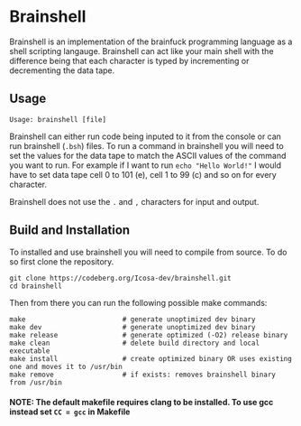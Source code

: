 # Brainshell

Brainshell is an implementation of the brainfuck programming language as a shell scripting langauge. Brainshell can act like your main shell with the difference being that each character is typed by incrementing or decrementing the data tape.

## Usage

``` text
Usage: brainshell [file]
```

Brainshell can either run code being inputed to it from the console or can run brainshell (`.bsh`) files.
To run a command in brainshell you will need to set the values for the data tape to match the ASCII values of the command you want to run. For example if I want to run `echo "Hello World!"` I would have to set data tape cell 0 to 101 (e), cell 1 to 99 (c) and so on for every character.

Brainshell does not use the `.` and `,` characters for input and output.

## Build and Installation

To installed and use brainshell you will need to compile from source. To do so first clone the repository.

``` shell
git clone https://codeberg.org/Icosa-dev/brainshell.git
cd brainshell
```

Then from there you can run the following possible make commands:

``` shell
make                        # generate unoptimized dev binary
make dev                    # generate unoptimized dev binary
make release                # generate optimized (-O2) release binary
make clean                  # delete build directory and local executable
make install                # create optimized binary OR uses existing one and moves it to /usr/bin
make remove                 # if exists: removes brainshell binary from /usr/bin
```

#### NOTE: The default makefile requires clang to be installed. To use gcc instead set `CC = gcc` in Makefile
